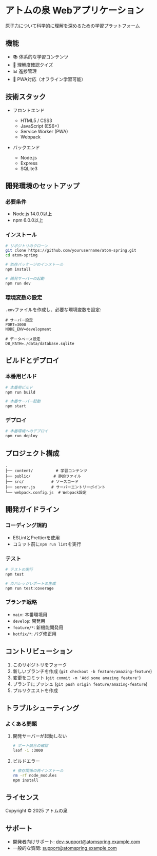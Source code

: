 # アトムの泉 Webアプリケーション

原子力について科学的に理解を深めるための学習プラットフォーム

## 機能

- 📚 体系的な学習コンテンツ
- 🎯 理解度確認クイズ
- 📊 進捗管理
- 📱 PWA対応（オフライン学習可能）

## 技術スタック

- フロントエンド
  - HTML5 / CSS3
  - JavaScript (ES6+)
  - Service Worker (PWA)
  - Webpack

- バックエンド
  - Node.js
  - Express
  - SQLite3

## 開発環境のセットアップ

### 必要条件

- Node.js 14.0.0以上
- npm 6.0.0以上

### インストール

```bash
# リポジトリのクローン
git clone https://github.com/yourusername/atom-spring.git
cd atom-spring

# 依存パッケージのインストール
npm install

# 開発サーバーの起動
npm run dev
```

### 環境変数の設定

`.env`ファイルを作成し、必要な環境変数を設定:

```env
# サーバー設定
PORT=3000
NODE_ENV=development

# データベース設定
DB_PATH=./data/database.sqlite
```

## ビルドとデプロイ

### 本番用ビルド

```bash
# 本番用ビルド
npm run build

# 本番サーバー起動
npm start
```

### デプロイ

```bash
# 本番環境へのデプロイ
npm run deploy
```

## プロジェクト構成

```
.
├── content/          # 学習コンテンツ
├── public/          # 静的ファイル
├── src/            # ソースコード
├── server.js       # サーバーエントリーポイント
└── webpack.config.js  # Webpack設定
```

## 開発ガイドライン

### コーディング規約

- ESLintとPrettierを使用
- コミット前に`npm run lint`を実行

### テスト

```bash
# テストの実行
npm test

# カバレッジレポートの生成
npm run test:coverage
```

### ブランチ戦略

- `main`: 本番環境用
- `develop`: 開発用
- `feature/*`: 新機能開発用
- `hotfix/*`: バグ修正用

## コントリビューション

1. このリポジトリをフォーク
2. 新しいブランチを作成 (`git checkout -b feature/amazing-feature`)
3. 変更をコミット (`git commit -m 'Add some amazing feature'`)
4. ブランチにプッシュ (`git push origin feature/amazing-feature`)
5. プルリクエストを作成

## トラブルシューティング

### よくある問題

1. 開発サーバーが起動しない
   ```bash
   # ポート競合の確認
   lsof -i :3000
   ```

2. ビルドエラー
   ```bash
   # 依存関係の再インストール
   rm -rf node_modules
   npm install
   ```

## ライセンス

Copyright © 2025 アトムの泉

## サポート

- 開発者向けサポート: dev-support@atomspring.example.com
- 一般的な質問: support@atomspring.example.com